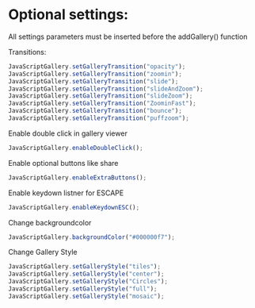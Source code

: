 # Optional settings:
All settings parameters must be inserted before the addGallery() function


Transitions:


```javascript
JavaScriptGallery.setGalleryTransition("opacity");
JavaScriptGallery.setGalleryTransition("zoomin");
JavaScriptGallery.setGalleryTransition("slide");
JavaScriptGallery.setGalleryTransition("slideAndZoom");
JavaScriptGallery.setGalleryTransition("slideZoom");
JavaScriptGallery.setGalleryTransition("ZoominFast");
JavaScriptGallery.setGalleryTransition("bounce");
JavaScriptGallery.setGalleryTransition("puffzoom");
```
Enable double click in gallery viewer
```javascript
JavaScriptGallery.enableDoubleClick();
```
Enable optional buttons like share
```javascript
JavaScriptGallery.enableExtraButtons();
```
Enable keydown listner for ESCAPE
```javascript
JavaScriptGallery.enableKeydownESC();
```
Change backgroundcolor
```javascript
JavaScriptGallery.backgroundColor("#000000f7");
```
Change Gallery Style
```javascript
JavaScriptGallery.setGalleryStyle("tiles");
JavaScriptGallery.setGalleryStyle("center");
JavaScriptGallery.setGalleryStyle("Circles");
JavaScriptGallery.setGalleryStyle("full");
JavaScriptGallery.setGalleryStyle("mosaic");
```
